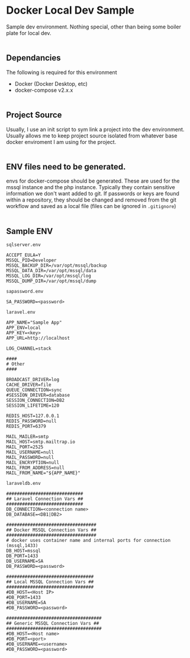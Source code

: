# Docker Local Dev Sample

Sample dev environment. Nothing special, other than being some boiler plate for local dev.
<br/><br/>

## Dependancies

The following is required for this environment

- Docker (Docker Desktop, etc)
- docker-compose v2.x.x
<br/><br/>

## Project Source

Usually, I use an init script to sym link a project into the dev environment. Usually allows me to keep project source isolated from whatever base docker enviroment I am using for the project.
<br/><br/>

## ENV files need to be generated.

envs for docker-compose should be generated. These are used for the mssql instance and the php instance. Typically they contain sensitive information we don't want added to git. If passwords or keys are found within a repository, they should be changed and removed from the git workflow and saved as a local file (files can be ignored in `.gitignore`)
<br/><br/>

## Sample ENV

`sqlserver.env`
```
ACCEPT_EULA=Y
MSSQL_PID=Developer
MSSQL_BACKUP_DIR=/var/opt/mssql/backup
MSSQL_DATA_DIR=/var/opt/mssql/data
MSSQL_LOG_DIR=/var/opt/mssql/log
MSSQL_DUMP_DIR=/var/opt/mssql/dump
```

`sapassword.env`
```
SA_PASSWORD=<password>
```

`laravel.env`
```
APP_NAME="Sample App"
APP_ENV=local
APP_KEY=<key>
APP_URL=http://localhost

LOG_CHANNEL=stack

####
# Other
####

BROADCAST_DRIVER=log
CACHE_DRIVER=file
QUEUE_CONNECTION=sync
#SESSION_DRIVER=database
SESSION_CONNECTION=DB2
SESSION_LIFETIME=120

REDIS_HOST=127.0.0.1
REDIS_PASSWORD=null
REDIS_PORT=6379

MAIL_MAILER=smtp
MAIL_HOST=smtp.mailtrap.io
MAIL_PORT=2525
MAIL_USERNAME=null
MAIL_PASSWORD=null
MAIL_ENCRYPTION=null
MAIL_FROM_ADDRESS=null
MAIL_FROM_NAME="${APP_NAME}"
```

`laraveldb.env`
```
#############################
## Laravel Connection Vars ##
#############################
DB_CONNECTION=<connection name>
DB_DATABASE=<DB1|DB2>

##################################
## Docker MSSQL Connection Vars ##
##################################
# docker uses container name and internal ports for connection (mssql,1433)
DB_HOST=mssql
DB_PORT=1433
DB_USERNAME=SA
DB_PASSWORD=<password>

#################################
## Local MSSQL Connection Vars ##
#################################
#DB_HOST=<Host IP>
#DB_PORT=1433
#DB_USERNAME=SA
#DB_PASSWORD=<password>

####################################
## Generic MSSQL Connection Vars ##
####################################
#DB_HOST=<Host name>
#DB_PORT=<port>
#DB_USERNAME=<username>
#DB_PASSWORD=<password>
```